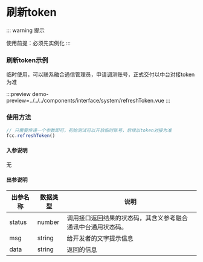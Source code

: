 # 刷新token
::: warning 提示
<!-- warning -->
使用前提：必须先实例化
:::
### 刷新token示例
临时使用，可以联系融合通信管理员，申请调测账号，正式交付以中台对接token为准

:::preview
demo-preview=../../../components/interface/system/refreshToken.vue
:::

### 使用方法
```typescript
// 只需要传递一个参数即可，初始测试可以开放临时账号，后续以token对接为准
fcc.refreshToken()
```
<!-- **入参说明** -->
#### 入参说明
无

#### 出参说明

| **出参名称** | **数据类型** | **说明**                         |
| -------- | -------- | ------------------------------ |
| status   | number   | 调用接口返回结果的状态码，其含义参考融合通讯中台通用状态码。 |
| msg      | string   | 给开发者的文字提示信息                    |
| data     | string   | 返回的信息                          |

<!-- 代码 -->

<!-- ::: code-group

```sh [pnpm]
#查询pnpm版本
pnpm -v
```

```sh [yarn]
#查询yarn版本
yarn -v
```

::: -->
